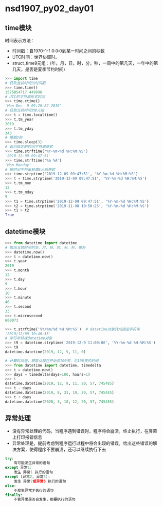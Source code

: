 # nsd1907_py02_day01

## time模块

时间表示方法：

- 时间戳：自1970-1-1 0:0:0到某一时间之间的秒数
- UTC时间：世界协调时。
- struct_time9元组：(年，月，日，时，分，秒，一周中的第几天，一年中的第几天，是否是夏季节约时间)

```python
>>> import time
# 获取当前时间的时间戳
>>> time.time()
1575854717.449896
# UTC的字符串形式时间
>>> time.ctime()
'Mon Dec  9 09:26:22 2019'
# 获取当前时间的9元组
>>> t = time.localtime()
>>> t.tm_year
2019
>>> t.tm_yday
343
# 睡眠3秒
>>> time.sleep(3)
# 返回指定的时间字符串格式
>>> time.strftime('%Y-%m-%d %H:%M:%S')
'2019-12-09 09:47:51'
>>> time.strftime('%a %A')
'Mon Monday'
# 把时间字符串转成9元组格式
>>> time.strptime('2019-12-09 09:47:51', '%Y-%m-%d %H:%M:%S')
>>> t = time.strptime('2019-12-09 09:47:51', '%Y-%m-%d %H:%M:%S')
>>> t.tm_mon
12
>>> t.tm_mday
9
>>> t1 = time.strptime('2019-12-09 09:47:51', '%Y-%m-%d %H:%M:%S') 
>>> t2 = time.strptime('2019-11-08 10:50:25', '%Y-%m-%d %H:%M:%S') 
>>> t1 > t2
True
```

## datetime模块

```python
>>> from datetime import datetime
# 取出当前时间的年、月、日、时、分、秒、毫秒
>>> datetime.now()
>>> t = datetime.now()
>>> t.year
2019
>>> t.month
12
>>> t.day
9
>>> t.hour
10
>>> t.minute
46
>>> t.second
33
>>> t.microsecond
600073

>>> t.strftime('%Y/%m/%d %H:%M:%S')  # datetime对象转成指定字符串
'2019/12/09 10:46:33'
# 字符串转成datetime对象
>>> t9 = datetime.strptime('2019-12-9 11:00:00', '%Y-%m-%d %H:%M:%S')
>>> t9
datetime.datetime(2019, 12, 9, 11, 0)

# 计算时间差，获取从现在开始前100天、后100天的时间
>>> from datetime import datetime, timedelta
>>> t = datetime.now()
>>> days = timedelta(days=100, hours=1)
>>> t
datetime.datetime(2019, 12, 9, 11, 20, 57, 745485)
>>> t - days
datetime.datetime(2019, 8, 31, 10, 20, 57, 745485)
>>> t + days
datetime.datetime(2020, 3, 18, 12, 20, 57, 745485)
```

## 异常处理

- 没有异常处理的代码，当程序遇到错误时，程序将会崩溃，终止执行，在屏幕上打印报错信息
- 异常处理是，提前考虑到程序运行过程中将会出现的错误，给出这些错误的解决方案，使得程序不要崩溃，还可以继续执行下去

```python
try:
    有可能发生异常的语句
except 异常1:
    发生 异常1 执行的语句
except (异常2, 异常3):
    发生 异常2或异常3 执行的语句
else:
    不发生异常才执行的语句
finally:
    不管异常是否会发生，都要执行的语句
```











